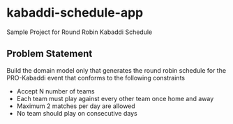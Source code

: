 # kabaddi-schedule-app
Sample Project for Round Robin Kabaddi Schedule

## Problem Statement
Build the domain model only that generates the round robin schedule for the PRO-Kabaddi event that
conforms to the following constraints
- Accept N number of teams
- Each team must play against every other team once home and away
- Maximum 2 matches per day are allowed
- No team should play on consecutive days

